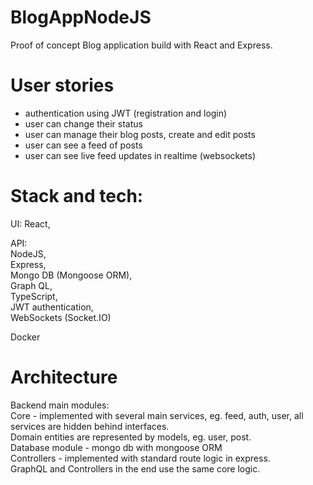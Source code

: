 # BlogAppNodeJS
Proof of concept Blog application build with React and Express.

# User stories
- authentication using JWT (registration and login)
- user can change their status
- user can manage their blog posts, create and edit posts
- user can see a feed of posts
- user can see live feed updates in realtime (websockets)

# Stack and tech:
UI: React,

API: \
NodeJS, \
Express, \
Mongo DB (Mongoose ORM), \
Graph QL, \
TypeScript, \
JWT authentication, \
WebSockets (Socket.IO)

Docker

# Architecture
Backend main modules:\
Core - implemented with several main services, eg. feed, auth, user, all services are hidden behind interfaces.\
Domain entities are represented by models, eg. user, post.\
Database module - mongo db with mongoose ORM \
Controllers - implemented with standard route logic in express.\
GraphQL and Controllers in the end use the same core logic.

